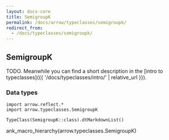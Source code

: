 ```yaml
---
layout: docs-core
title: SemigroupK
permalink: /docs/arrow/typeclasses/semigroupk/
redirect_from:
  - /docs/typeclasses/semigroupk/
---
```


## SemigroupK

TODO. Meanwhile you can find a short description in the [intro to typeclasses]({{ '/docs/typeclasses/intro/' | relative_url }}).


### Data types

```kotlin:ank:replace
import arrow.reflect.*
import arrow.typeclasses.SemigroupK

TypeClass(SemigroupK::class).dtMarkdownList()
```

ank_macro_hierarchy(arrow.typeclasses.SemigroupK)
